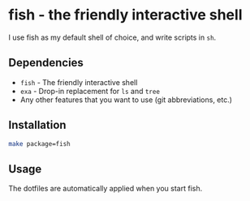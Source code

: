 # fish - the friendly interactive shell

I use fish as my default shell of choice, and write scripts in `sh`.

## Dependencies

- `fish` - The friendly interactive shell
- `exa` - Drop-in replacement for `ls` and `tree`
- Any other features that you want to use (git abbreviations, etc.)

## Installation

```sh
make package=fish
```

## Usage

The dotfiles are automatically applied when you start fish.
